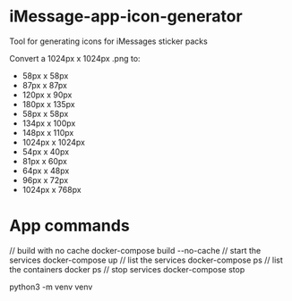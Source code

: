 # iMessage-app-icon-generator
 Tool for generating icons for iMessages sticker packs

Convert a 1024px x 1024px .png to: 
- 58px x 58px
- 87px x 87px
- 120px x 90px
- 180px x 135px
- 58px x 58px
- 134px x 100px
- 148px x 110px
- 1024px x 1024px
- 54px x 40px
- 81px x 60px
- 64px x 48px
- 96px x 72px
- 1024px x 768px

# App commands
// build with no cache
docker-compose build --no-cache
// start the services
docker-compose up
// list the services
docker-compose ps
// list the containers
docker ps
// stop services
docker-compose stop

python3 -m venv venv